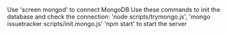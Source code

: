 Use 'screen mongod' to connect MongoDB
Use these commands to init the database and check the connection: 'node scripts/trymongo.js', 'mongo issuetracker scripts/init.mongo.js'
'npm start' to start the server
